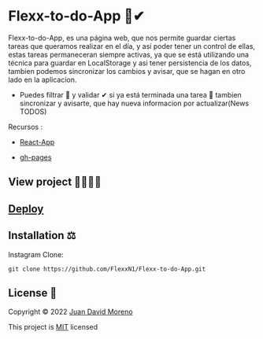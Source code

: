 # Flexx-to-do-App 📝✔

Flexx-to-do-App, es una página web, que nos permite guardar ciertas tareas que queramos realizar en el día, y así poder tener un control de ellas, estas tareas permaneceran siempre activas, ya que se está utilizando una técnica para guardar en LocalStorage y asi tener persistencia de los datos, tambien podemos sincronizar los cambios y avisar, que se hagan en otro lado en la aplicacion.

- Puedes filtrar 🔎 y validar ✔ si ya está terminada una tarea 👥 tambien sincronizar y avisarte, que hay nueva informacion por actualizar(News TODOS)

Recursos :

- [React-App](https://es.reactjs.org/)

- [gh-pages](https://www.npmjs.com/package/gh-pages)

## View project 🚀🙋🏻‍♂️
## [Deploy](https://flexxn1.github.io/Flexx-to-do-App/)

## Installation ⚖
Instagram Clone:
```
git clone https://github.com/FlexxN1/Flexx-to-do-App.git
 ```

## License 🔐

Copyright © 2022 [Juan David Moreno](https://github.com/FlexxN1)

This project is [MIT](https://choosealicense.com/licenses/mit/) licensed
